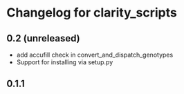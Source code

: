 Changelog for clarity_scripts
=============================

0.2 (unreleased)
----------------
 - add accufill check in convert_and_dispatch_genotypes
 - Support for installing via setup.py

0.1.1
------